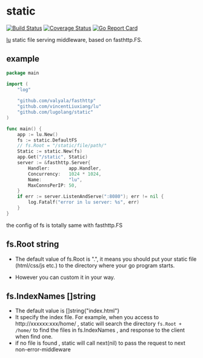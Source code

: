 # static
[![Build Status](https://travis-ci.org/lugolang/static.svg?branch=master)](https://travis-ci.org/lugolang/static) [![Coverage Status](https://coveralls.io/repos/github/lugolang/static/badge.svg?branch=master)](https://coveralls.io/github/lugolang/static?branch=master) [![Go Report Card](https://goreportcard.com/badge/github.com/lugolang/static)](https://goreportcard.com/report/github.com/lugolang/static)

[lu](https://github.com/vincentLiuxiang/lu) static file serving middleware, based on fasthttp.FS.

## example
```go
package main

import (
	"log"
	
	"github.com/valyala/fasthttp"
	"github.com/vincentLiuxiang/lu"
 	"github.com/lugolang/static"
)

func main() {
	app := lu.New()
	fs := static.DefaultFS
	// fs.Root = "/static/file/path/"
	Static := static.New(fs)
	app.Get("/static", Static)
	server := &fasthttp.Server{
		Handler:       app.Handler,
		Concurrency:   1024 * 1024,
		Name:          "lu",
		MaxConnsPerIP: 50,
	}
	if err := server.ListenAndServe(":8080"); err != nil {
		log.Fatalf("error in lu server: %s", err)
	}
}

```

the config of fs is totally same with fasthttp.FS

## fs.Root string

* The default value of fs.Root is ".", it means you should put your static file (html/css/js etc.) to the directory where your go program starts. 

* However you can custom it in your way.

## fs.IndexNames []string
* The default value is []string{"index.html"}
* It specify the index file. For example, when you access to http://xxxxxx:xxx/home/ , static will search the directory ```fs.Root + /home/``` to find the files in fs.IndexNames , and response to the client when find one.
* if no file is found , static will call next(nil) to pass the request to next non-error-middleware 